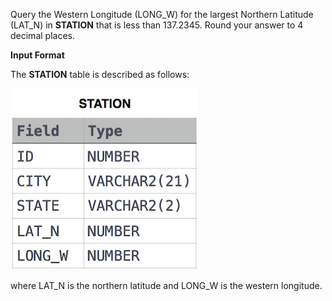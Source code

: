 Query the Western Longitude (LONG_W) for the largest Northern Latitude (LAT_N) in **STATION** that is less than 137.2345. Round your answer to 4 decimal places.

**Input Format**

The **STATION** table is described as follows:

<img src="res/1.jpg">

where LAT_N is the northern latitude and LONG_W is the western longitude.
